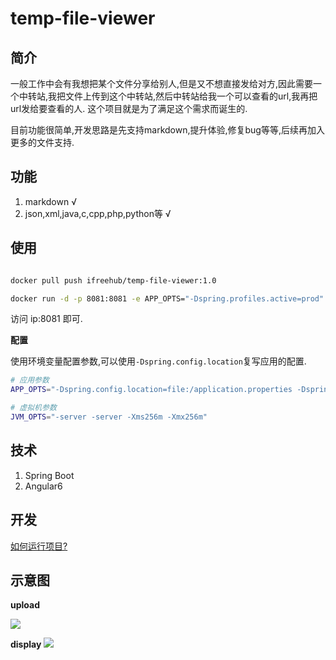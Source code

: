 # temp-file-viewer

## 简介

一般工作中会有我想把某个文件分享给别人,但是又不想直接发给对方,因此需要一个中转站,我把文件上传到这个中转站,然后中转站给我一个可以查看的url,我再把url发给要查看的人.
这个项目就是为了满足这个需求而诞生的.

目前功能很简单,开发思路是先支持markdown,提升体验,修复bug等等,后续再加入更多的文件支持.

## 功能

1. markdown √
2. json,xml,java,c,cpp,php,python等 √

## 使用

```bash

docker pull push ifreehub/temp-file-viewer:1.0

docker run -d -p 8081:8081 -e APP_OPTS="-Dspring.profiles.active=prod"   docker.io/ifreehub/temp-file-viewer:1.0

```

访问 ip:8081 即可.


**配置**

使用环境变量配置参数,可以使用`-Dspring.config.location`复写应用的配置.

```bash
# 应用参数
APP_OPTS="-Dspring.config.location=file:/application.properties -Dspring.profiles.active=prod"  

# 虚拟机参数
JVM_OPTS="-server -server -Xms256m -Xmx256m"
```


## 技术

1. Spring Boot
2. Angular6

## 开发

[如何运行项目?](doc/run.md)

## 示意图

**upload**

![](http://oobu4m7ko.bkt.clouddn.com/1529721579.png?imageMogr2/thumbnail/!100p)

**display**
![](http://oobu4m7ko.bkt.clouddn.com/1529721623.png?imageMogr2/thumbnail/!100p)



